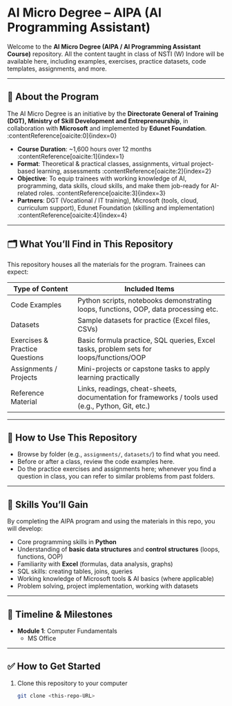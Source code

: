 # AI Micro Degree – AIPA (AI Programming Assistant)

Welcome to the **AI Micro Degree (AIPA / AI Programming Assistant Course)** repository. All the content taught in class of NSTI (W) Indore will be available here, including examples, exercises, practice datasets, code templates, assignments, and more.

---

## 📘 About the Program

The AI Micro Degree is an initiative by the **Directorate General of Training (DGT), Ministry of Skill Development and Entrepreneurship**, in collaboration with **Microsoft** and implemented by **Edunet Foundation**. :contentReference[oaicite:0]{index=0}

- **Course Duration**: ~1,600 hours over 12 months :contentReference[oaicite:1]{index=1}  
- **Format**: Theoretical & practical classes, assignments, virtual project-based learning, assessments :contentReference[oaicite:2]{index=2}  
- **Objective**: To equip trainees with working knowledge of AI, programming, data skills, cloud skills, and make them job-ready for AI-related roles. :contentReference[oaicite:3]{index=3}  
- **Partners**: DGT (Vocational / IT training), Microsoft (tools, cloud, curriculum support), Edunet Foundation (skilling and implementation) :contentReference[oaicite:4]{index=4}  

---

## 🗂️ What You’ll Find in This Repository

This repository houses all the materials for the program. Trainees can expect:

| Type of Content | Included Items |
|------------------|-----------------|
| Code Examples | Python scripts, notebooks demonstrating loops, functions, OOP, data processing etc. |
| Datasets | Sample datasets for practice (Excel files, CSVs) |
| Exercises & Practice Questions | Basic formula practice, SQL queries, Excel tasks, problem sets for loops/functions/OOP |
| Assignments / Projects | Mini-projects or capstone tasks to apply learning practically |
| Reference Material | Links, readings, cheat-sheets, documentation for frameworks / tools used (e.g., Python, Git, etc.) |

---

## 🔧 How to Use This Repository

- Browse by folder (e.g., `assignments/`, `datasets/`) to find what you need.
- Before or after a class, review the code examples here.
- Do the practice exercises and assignments here; whenever you find a question in class, you can refer to similar problems from past folders.

---

## 🚀 Skills You’ll Gain

By completing the AIPA program and using the materials in this repo, you will develop:

- Core programming skills in **Python**  
- Understanding of **basic data structures** and **control structures** (loops, functions, OOP)  
- Familiarity with **Excel** (formulas, data analysis, graphs)  
- SQL skills: creating tables, joins, queries  
- Working knowledge of Microsoft tools & AI basics (where applicable)  
- Problem solving, project implementation, working with datasets  

---

## 📅 Timeline & Milestones

- **Module 1**: Computer Fundamentals  
    - MS Office
---

## ✅ How to Get Started

1. Clone this repository to your computer  
   ```bash
   git clone <this-repo‐URL>
